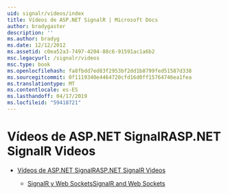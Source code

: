 ```yaml
---
uid: signalr/videos/index
title: Vídeos de ASP.NET SignalR | Microsoft Docs
author: bradygaster
description: ''
ms.author: bradyg
ms.date: 12/12/2012
ms.assetid: c0ea52a3-7497-4204-88c6-91591ac1a6b2
msc.legacyurl: /signalr/videos
msc.type: book
ms.openlocfilehash: fa8fbdd7ed83f2953bf2dd1b8799fed51587d338
ms.sourcegitcommit: 0f1119340e4464720cfd16d0ff15764746ea1fea
ms.translationtype: MT
ms.contentlocale: es-ES
ms.lasthandoff: 04/17/2019
ms.locfileid: "59418721"
---
```

# <a name="aspnet-signalr-videos"></a><span data-ttu-id="418fb-102">Vídeos de ASP.NET SignalR</span><span class="sxs-lookup"><span data-stu-id="418fb-102">ASP.NET SignalR Videos</span></span>

- [<span data-ttu-id="418fb-103">Vídeos de ASP.NET SignalR</span><span class="sxs-lookup"><span data-stu-id="418fb-103">ASP.NET SignalR Videos</span></span>](getting-started/index.md)

    - [<span data-ttu-id="418fb-104">SignalR y Web Sockets</span><span class="sxs-lookup"><span data-stu-id="418fb-104">SignalR and Web Sockets</span></span>](getting-started/signalr-and-web-sockets.md)
